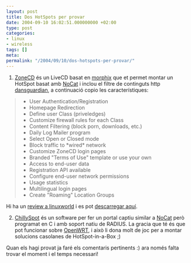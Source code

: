 ```yaml
---
layout: post
title: Dos HotSpots per provar
date: 2004-09-10 16:02:51.000000000 +02:00
type: post
categories:
- linux
- wireless
tags: []
meta:
permalink: "/2004/09/10/dos-hotspots-per-provar/"
---
```

1) [ZoneCD](http://www.publicip.net/) és un LiveCD basat en [morphix](http://www.morphix.org/) que et permet montar un HotSpot basat amb [NoCat](http://nocat.net/) i inclou el filtre de continguts http [dansguardian](http://dansguardian.org/), a continuació copio les característiques:

> - User Authentication/Registration  
> - Homepage Redirection  
> - Define user Class (priveledges)  
> - Customize firewall rules for each Class  
> - Content Filtering (block porn, downloads, etc.)  
> - Daily Log Mailer program  
> - Select Open or Closed mode  
> - Block traffic to \*wired\* network  
> - Customize ZoneCD login pages  
> - Branded "Terms of Use" template or use your own  
> - Access to end-user data  
> - Registration API available  
> - Configure end-user network permissions  
> - Usage statistics  
> - Multilingual login pages  
> - Create "Roaming" Location Groups

Hi ha un [review a linuxworld](http://www.linuxworld.com.au/index.php/id;360967575;fp;4;fpid;4) i es pot [descarregar aquí](http://sourceforge.net/project/showfiles.php?group_id=98792&package_id=112284).

2) [ChillySpot](http://www.chillispot.org/) és un software per fer un portal captiu similar a [NoCat](http://nocat.net/) però programat en C i amb soport natiu de RADIUS. La gracia que té és que pot funcionar sobre [OpenWRT](http://openwrt.org/), i això li dona molt de joc per a montar solucions casolanes de HotSpot-in-a-Box ;)

Quan els hagi provat ja faré els comentaris pertinents :) ara només falta trovar el moment i el temps necessari!

